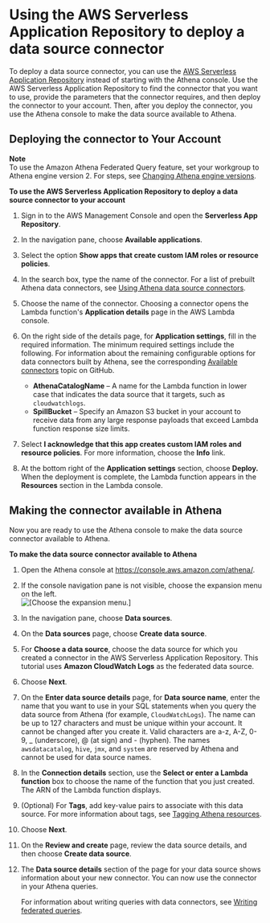 # Using the AWS Serverless Application Repository to deploy a data source connector<a name="connect-data-source-serverless-app-repo"></a>

To deploy a data source connector, you can use the [AWS Serverless Application Repository](https://aws.amazon.com/serverless/serverlessrepo/) instead of starting with the Athena console\. Use the AWS Serverless Application Repository to find the connector that you want to use, provide the parameters that the connector requires, and then deploy the connector to your account\. Then, after you deploy the connector, you use the Athena console to make the data source available to Athena\.

## Deploying the connector to Your Account<a name="connect-data-source-serverless-app-repo-deploying"></a>

**Note**  
To use the Amazon Athena Federated Query feature, set your workgroup to Athena engine version 2\. For steps, see [Changing Athena engine versions](engine-versions-changing.md)\.

**To use the AWS Serverless Application Repository to deploy a data source connector to your account**

1. Sign in to the AWS Management Console and open the **Serverless App Repository**\.

1. In the navigation pane, choose **Available applications**\.

1. Select the option **Show apps that create custom IAM roles or resource policies**\.

1. In the search box, type the name of the connector\. For a list of prebuilt Athena data connectors, see [Using Athena data source connectors](athena-prebuilt-data-connectors.md)\.

1. Choose the name of the connector\. Choosing a connector opens the Lambda function's **Application details** page in the AWS Lambda console\.

1. On the right side of the details page, for **Application settings**, fill in the required information\. The minimum required settings include the following\. For information about the remaining configurable options for data connectors built by Athena, see the corresponding [Available connectors](https://github.com/awslabs/aws-athena-query-federation/wiki/Available-Connectors) topic on GitHub\.
   + **AthenaCatalogName** – A name for the Lambda function in lower case that indicates the data source that it targets, such as `cloudwatchlogs`\.
   + **SpillBucket** – Specify an Amazon S3 bucket in your account to receive data from any large response payloads that exceed Lambda function response size limits\.

1. Select **I acknowledge that this app creates custom IAM roles and resource policies**\. For more information, choose the **Info** link\.

1. At the bottom right of the **Application settings** section, choose **Deploy\.** When the deployment is complete, the Lambda function appears in the **Resources** section in the Lambda console\.

## Making the connector available in Athena<a name="connect-data-source-serverless-app-repo-making-the-connector-available-in-athena"></a>

Now you are ready to use the Athena console to make the data source connector available to Athena\.

**To make the data source connector available to Athena**

1. Open the Athena console at [https://console\.aws\.amazon\.com/athena/](https://console.aws.amazon.com/athena/home)\.

1. If the console navigation pane is not visible, choose the expansion menu on the left\.  
![\[Choose the expansion menu.\]](http://docs.aws.amazon.com/athena/latest/ug/images/polaris-nav-pane-expansion.png)

1. In the navigation pane, choose **Data sources**\.

1. On the **Data sources** page, choose **Create data source**\.

1. For **Choose a data source**, choose the data source for which you created a connector in the AWS Serverless Application Repository\. This tutorial uses **Amazon CloudWatch Logs** as the federated data source\.

1. Choose **Next**\.

1. On the **Enter data source details** page, for **Data source name**, enter the name that you want to use in your SQL statements when you query the data source from Athena \(for example, `CloudWatchLogs`\)\. The name can be up to 127 characters and must be unique within your account\. It cannot be changed after you create it\. Valid characters are a\-z, A\-Z, 0\-9, \_ \(underscore\), @ \(at sign\) and \- \(hyphen\)\. The names `awsdatacatalog`, `hive`, `jmx`, and `system` are reserved by Athena and cannot be used for data source names\. 

1. In the **Connection details** section, use the **Select or enter a Lambda function** box to choose the name of the function that you just created\. The ARN of the Lambda function displays\.

1. \(Optional\) For **Tags**, add key\-value pairs to associate with this data source\. For more information about tags, see [Tagging Athena resources](tags.md)\.

1. Choose **Next**\.

1. On the **Review and create** page, review the data source details, and then choose **Create data source**\. 

1. The **Data source details** section of the page for your data source shows information about your new connector\. You can now use the connector in your Athena queries\. 

   For information about writing queries with data connectors, see [Writing federated queries](writing-federated-queries.md)\.